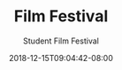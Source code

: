---
title: "Film Festival"
date: 2018-12-15T09:04:42-08:00
draft: false

subtitle: "Student Film Festival"

image: film-festival-1200x900.jpeg

datesTimes: [ 
   "April 26th, 2019 - 6-9p"
   ]

location: "RCHS Performing Arts Center"

cost:

instructors: [
]

registrationInstructions: "https://goo.gl/czQ5Df"
---